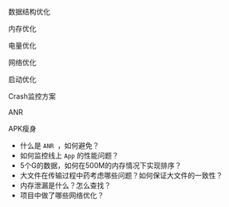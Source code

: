数据结构优化





内存优化





电量优化





网络优化





启动优化





Crash监控方案





ANR





APK瘦身



- 什么是 `ANR `，如何避免？
- 如何监控线上 `App` 的性能问题？
- 5个G的数据，如何在500M的内存情况下实现排序？
- 大文件在传输过程中药考虑哪些问题？如何保证大文件的一致性？
- 内存泄漏是什么？怎么查找？
- 项目中做了哪些网络优化？